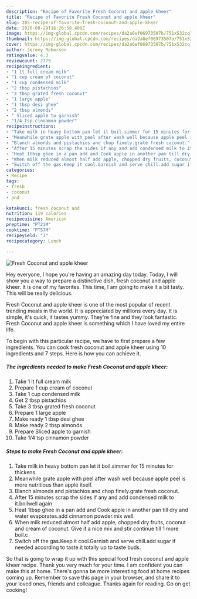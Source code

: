 ```yaml
---
description: "Recipe of Favorite Fresh Coconut and apple kheer"
title: "Recipe of Favorite Fresh Coconut and apple kheer"
slug: 205-recipe-of-favorite-fresh-coconut-and-apple-kheer
date: 2020-08-29T16:26:58.408Z
image: https://img-global.cpcdn.com/recipes/da2a6ef06973507b/751x532cq70/fresh-coconut-and-apple-kheer-recipe-main-photo.jpg
thumbnail: https://img-global.cpcdn.com/recipes/da2a6ef06973507b/751x532cq70/fresh-coconut-and-apple-kheer-recipe-main-photo.jpg
cover: https://img-global.cpcdn.com/recipes/da2a6ef06973507b/751x532cq70/fresh-coconut-and-apple-kheer-recipe-main-photo.jpg
author: Jeremy Roberson
ratingvalue: 4.3
reviewcount: 2779
recipeingredient:
- "1 lt full cream milk"
- "1 cup cream of coconut"
- "1 cup condensed milk"
- "2 tbsp pistachios"
- "3 tbsp grated fresh coconut"
- "1 large apple"
- "1 tbsp desi ghee"
- "2 tbsp almonds"
- " Sliced apple to garnish"
- "1/4 tsp cinnamon powder"
recipeinstructions:
- "Take milk in heavy bottom pan let it boil.simmer for 15 minutes for thickens."
- "Meanwhile grate apple with peel after wash well because apple peel is more nutritious than apple itself."
- "Blanch almonds and pistachios and chop finely.grate fresh coconut."
- "After 15 minutes scrap the sides if any and add condensed milk to it.boilwell again"
- "Heat 1tbsp ghee in a pan add and Cook apple in another pan till dry and water evaporates.add cinnamon powder.mix well."
- "When milk reduced almost half add apple, chopped dry fruits, coconut and cream of coconut. Give it a nice mix and stir continue till 1 more boil.c"
- "Switch off the gas.Keep it cool.Garnish and serve chill.add sugar if needed according to taste.it totally up to taste buds."
categories:
- Recipe
tags:
- fresh
- coconut
- and

katakunci: fresh coconut and 
nutrition: 119 calories
recipecuisine: American
preptime: "PT21M"
cooktime: "PT57M"
recipeyield: "3"
recipecategory: Lunch

---
```



![Fresh Coconut and apple kheer](https://img-global.cpcdn.com/recipes/da2a6ef06973507b/751x532cq70/fresh-coconut-and-apple-kheer-recipe-main-photo.jpg)

Hey everyone, I hope you're having an amazing day today. Today, I will show you a way to prepare a distinctive dish, fresh coconut and apple kheer. It is one of my favorites. This time, I am going to make it a bit tasty. This will be really delicious.



Fresh Coconut and apple kheer is one of the most popular of recent trending meals in the world. It is appreciated by millions every day. It is simple, it's quick, it tastes yummy. They're fine and they look fantastic. Fresh Coconut and apple kheer is something which I have loved my entire life.


To begin with this particular recipe, we have to first prepare a few ingredients. You can cook fresh coconut and apple kheer using 10 ingredients and 7 steps. Here is how you can achieve it.

<!--inarticleads1-->

##### The ingredients needed to make Fresh Coconut and apple kheer:

1. Take 1 lt full cream milk
1. Prepare 1 cup cream of coconut
1. Take 1 cup condensed milk
1. Get 2 tbsp pistachios
1. Take 3 tbsp grated fresh coconut
1. Prepare 1 large apple
1. Make ready 1 tbsp desi ghee
1. Make ready 2 tbsp almonds
1. Prepare  Sliced apple to garnish
1. Take 1/4 tsp cinnamon powder




<!--inarticleads2-->

##### Steps to make Fresh Coconut and apple kheer:

1. Take milk in heavy bottom pan let it boil.simmer for 15 minutes for thickens.
1. Meanwhile grate apple with peel after wash well because apple peel is more nutritious than apple itself.
1. Blanch almonds and pistachios and chop finely.grate fresh coconut.
1. After 15 minutes scrap the sides if any and add condensed milk to it.boilwell again
1. Heat 1tbsp ghee in a pan add and Cook apple in another pan till dry and water evaporates.add cinnamon powder.mix well.
1. When milk reduced almost half add apple, chopped dry fruits, coconut and cream of coconut. Give it a nice mix and stir continue till 1 more boil.c
1. Switch off the gas.Keep it cool.Garnish and serve chill.add sugar if needed according to taste.it totally up to taste buds.




So that is going to wrap it up with this special food fresh coconut and apple kheer recipe. Thank you very much for your time. I am confident you can make this at home. There's gonna be more interesting food at home recipes coming up. Remember to save this page in your browser, and share it to your loved ones, friends and colleague. Thanks again for reading. Go on get cooking!
